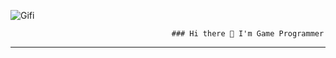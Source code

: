 
![Gifi](https://github.com/KoffeeMaster/KoffeeMaster/assets/125433210/1494d241-4eab-480f-9cf7-0e387d06f2fa)

                                        ### Hi there 👋 I'm Game Programmer

----------------------------------------------------------------------------------------------------------------
